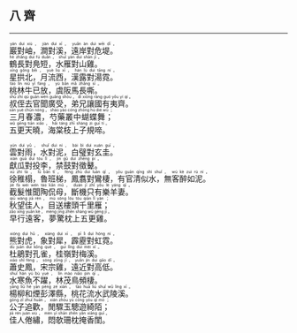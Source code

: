 ## 八 齊
---
<div>

<p>
<ruby><rb> 巖對岫，澗對溪，遠岸對危堤。 </rb> <rt>yán  duì  xiù ， jiàn  duì  xī ， yuǎn  àn  duì  wēi  dī 。</rt></ruby><BR>
<ruby><rb> 鶴長對鳧短，水雁對山雞。 </rb> <rt>hè  zhǎng  duì  fú  duǎn ， shuǐ  yàn  duì  shān  jī 。</rt></ruby><BR>
<ruby><rb> 星拱北，月流西，漢露對湯霓。 </rb> <rt>xīng  gǒng  běi ， yuè  liú  xī ， hàn  lù  duì  tāng  ní 。</rt></ruby><BR>
<ruby><rb> 桃林牛已放，虞阪馬長嘶。 </rb> <rt>táo  lín  niú  yǐ  fàng ， yú  bǎn  mǎ  zhǎng  sī 。</rt></ruby><BR>
<ruby><rb> 叔侄去官聞廣受，弟兄讓國有夷齊。 </rb> <rt>shū  zhí  qù  guān  wén  guǎng  shòu ， dì  xiōng  ràng  guó  yǒu  yí  qí 。</rt></ruby><BR>
<ruby><rb> 三月春濃，芍藥叢中蝴蝶舞； </rb> <rt>sān  yuè  chūn  nóng ， sháo  yào  cóng  zhōng  hú  dié  wǔ ；</rt></ruby><BR>
<ruby><rb> 五更天曉，海棠枝上子規啼。 </rb> <rt>wǔ  gēng  tiān  xiǎo ， hǎi  táng  zhī  shàng  zi  guī  tí 。</rt></ruby><BR></P>

<p>
<ruby><rb> 雲對雨，水對泥，白璧對玄圭。 </rb> <rt>yún  duì  yǔ ， shuǐ  duì  ní ， bái  bì  duì  xuán  guī 。</rt></ruby><BR>
<ruby><rb> 獻瓜對投李，禁鼓對徵鼙。 </rb> <rt>xiàn  guā  duì  tóu  lǐ ， jìn  gǔ  duì  zhēng  pí 。</rt></ruby><BR>
<ruby><rb> 徐稚榻，魯班梯，鳳翥對鸞棲，有官清似水，無客醉如泥。 </rb> <rt>xú  zhì  tà ， lǔ  bān  tī ， fèng  zhù  duì  luán  qī ， yǒu  guān  qīng  shì  shuǐ ， wú  kè  zuì  rú  ní 。</rt></ruby><BR>
<ruby><rb> 截髮惟聞陶侃母，斷機只有樂羊妻。 </rb> <rt>jié  fà  wéi  wén  táo  kǎn  mǔ ， duàn  jī  zhǐ  yǒu  lè  yáng  qī 。</rt></ruby><BR>
<ruby><rb> 秋望佳人，目送樓頭千里雁； </rb> <rt>qiū  wàng  jiā  rén ， mù  sòng  lóu  tóu  qiān  lǐ  yàn ；</rt></ruby><BR>
<ruby><rb> 早行遠客，夢驚枕上五更雞。 </rb> <rt>zǎo  xíng  yuǎn  kè ， mèng  jīng  zhěn  shàng  wǔ  gēng  jī 。</rt></ruby><BR></P>

<p>
<ruby><rb> 熊對虎，象對犀，霹靂對虹霓。 </rb> <rt>xióng  duì  hǔ ， xiàng  duì  xī ， pī  lì  duì  hóng  ní 。</rt></ruby><BR>
<ruby><rb> 杜鵑對孔雀，桂嶺對梅溪。 </rb> <rt>dù  juān  duì  kǒng  què ， guì  lǐng  duì  méi  xī 。</rt></ruby><BR>
<ruby><rb> 蕭史鳳，宋宗雞，遠近對高低。 </rb> <rt>xiāo  shǐ  fèng ， sòng  zōng  jī ， yuǎn  jìn  duì  gāo  dī 。</rt></ruby><BR>
<ruby><rb> 水寒魚不躍，林茂鳥頻棲。 </rb> <rt>shuǐ  hán  yú  bù  yuè ， lín  mào  niǎo  pín  qī 。</rt></ruby><BR>
<ruby><rb> 楊柳和煙彭澤縣，桃花流水武陵溪。 </rb> <rt>yáng  liǔ  hé  yān  péng  zé  xiàn ， táo  huā  liú  shuǐ  wǔ  líng  xī 。</rt></ruby><BR>
<ruby><rb> 公子追歡，閒驟玉驄遊綺陌； </rb> <rt>gōng  zǐ  zhuī  huān ， xián  zhòu  yù  cōng  yóu  qǐ  mò ；</rt></ruby><BR>
<ruby><rb> 佳人倦繡，悶欹珊枕掩香閨。 </rb> <rt>jiā  rén  juàn  xiù ， mèn  yī  shān  zhěn  yǎn  xiāng  guī 。</rt></ruby><BR></P>

</div>
